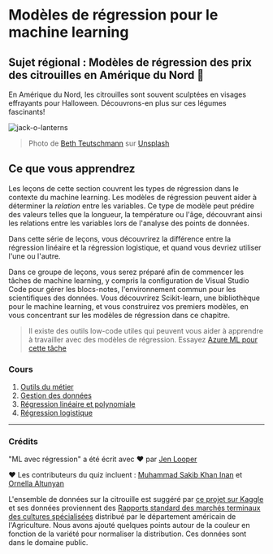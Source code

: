 # Modèles de régression pour le machine learning
## Sujet régional : Modèles de régression des prix des citrouilles en Amérique du Nord 🎃

En Amérique du Nord, les citrouilles sont souvent sculptées en visages effrayants pour Halloween. Découvrons-en plus sur ces légumes fascinants!

![jack-o-lanterns](../images/jack-o-lanterns.jpg)
> Photo de <a href="https://unsplash.com/@teutschmann?utm_source=unsplash&utm_medium=referral&utm_content=creditCopyText">Beth Teutschmann</a> sur <a href="https://unsplash.com/s/photos/jack-o-lanterns?utm_source=unsplash&utm_medium=referral&utm_content=creditCopyText">Unsplash</a>
  
## Ce que vous apprendrez

Les leçons de cette section couvrent les types de régression dans le contexte du machine learning. Les modèles de régression peuvent aider à déterminer la _relation_ entre les variables. Ce type de modèle peut prédire des valeurs telles que la longueur, la température ou l'âge, découvrant ainsi les relations entre les variables lors de l'analyse des points de données.

Dans cette série de leçons, vous découvrirez la différence entre la régression linéaire et la régression logistique, et quand vous devriez utiliser l'une ou l'autre.

Dans ce groupe de leçons, vous serez préparé afin de commencer les tâches de machine learning, y compris la configuration de Visual Studio Code pour gérer les blocs-notes, l'environnement commun pour les scientifiques des données. Vous découvrirez Scikit-learn, une bibliothèque pour le machine learning, et vous construirez vos premiers modèles, en vous concentrant sur les modèles de régression dans ce chapitre.

> Il existe des outils low-code utiles qui peuvent vous aider à apprendre à travailler avec des modèles de régression. Essayez [Azure ML pour cette tâche](https://docs.microsoft.com/learn/modules/create-regression-model-azure-machine-learning-designer/?WT.mc_id=academic-77952-leestott)

### Cours

1. [Outils du métier](1-Tools/translations/README.fr.md)
2. [Gestion des données](2-Data/translations/README.fr.md)
3. [Régression linéaire et polynomiale](3-Linear/translations/README.fr.md)
4. [Régression logistique](4-Logistic/translations/README.fr.md)

---
### Crédits

"ML avec régression" a été écrit avec ♥️ par [Jen Looper](https://twitter.com/jenlooper)

♥️ Les contributeurs du quiz incluent : [Muhammad Sakib Khan Inan](https://twitter.com/Sakibinan) et [Ornella Altunyan](https://twitter.com/ornelladotcom)

L'ensemble de données sur la citrouille est suggéré par [ce projet sur Kaggle](https://www.kaggle.com/usda/a-year-of-pumpkin-prices) et ses données proviennent des [Rapports standard des marchés terminaux des cultures spécialisées](https://www.marketnews.usda.gov/mnp/fv-report-config-step1?type=termPrice) distribué par le département américain de l'Agriculture. Nous avons ajouté quelques points autour de la couleur en fonction de la variété pour normaliser la distribution. Ces données sont dans le domaine public.
